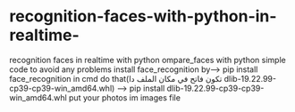 # recognition-faces-with-python-in-realtime-
recognition faces in realtime   with python 
ompare_faces with python simple code
   to avoid any problems
install face_recognition by--> pip install face_recognition in cmd do that(تكون فاتح في مكان الملف دا dlib-19.22.99-cp39-cp39-win_amd64.whl) --> pip install dlib-19.22.99-cp39-cp39-win_amd64.whl 
   put your photos im images file 
